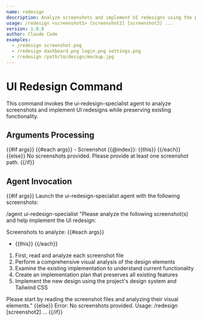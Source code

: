 ```yaml
---
name: redesign
description: Analyze screenshots and implement UI redesigns using the project's design system and Tailwind CSS
usage: /redesign <screenshot1> [screenshot2] [screenshot3] ...
version: 1.0.0
author: Claude Code
examples:
  - /redesign screenshot.png
  - /redesign dashboard.png login.png settings.png
  - /redesign /path/to/design/mockup.jpg
---
```


# UI Redesign Command

This command invokes the ui-redesign-specialist agent to analyze screenshots and implement UI redesigns while preserving existing functionality.

## Arguments Processing
{{#if args}}
  {{#each args}}
    - Screenshot {{@index}}: {{this}}
  {{/each}}
{{else}}
  No screenshots provided. Please provide at least one screenshot path.
{{/if}}

## Agent Invocation

{{#if args}}
Launch the ui-redesign-specialist agent with the following screenshots:

/agent ui-redesign-specialist "Please analyze the following screenshot(s) and help implement the UI redesign:

Screenshots to analyze:
{{#each args}}
- {{this}}
{{/each}}

1. First, read and analyze each screenshot file
2. Perform a comprehensive visual analysis of the design elements
3. Examine the existing implementation to understand current functionality
4. Create an implementation plan that preserves all existing features
5. Implement the new design using the project's design system and Tailwind CSS

Please start by reading the screenshot files and analyzing their visual elements."
{{else}}
Error: No screenshots provided. Usage: /redesign <screenshot1> [screenshot2] ...
{{/if}}